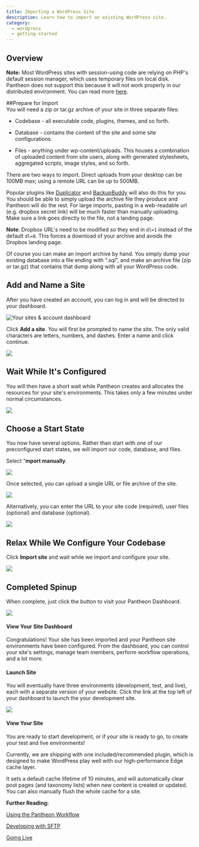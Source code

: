 ```yaml
---
title: Importing a WordPress Site
description: Learn how to import an existing WordPress site.
category:
  - wordpress
  - getting-started
---
```

## Overview  
 **Note:** Most WordPress sites with session-using code are relying on PHP's default session manager, which uses temporary files on local disk. Pantheon does not support this because it will not work properly in our distributed environment. You can read more [here](/docs/articles/wordpress/wordpress-and-php-sessions#wordpress-and-php-sessions).

##Prepare for Import  
You will need a zip or tar.gz archive of your site in three separate files:

* Codebase - all executable code, plugins, themes, and so forth.

* Database - contains the content of the site and some site configurations.

* Files - anything under wp-content/uploads. This houses a combination of uploaded content from site users, along with generated stylesheets, aggregated scripts, image styles, and so forth.

There are two ways to import. Direct uploads from your desktop can be 100MB max; using a remote URL can be up to 500MB.

Popular plugins like [Duplicator](http://wordpress.org/plugins/duplicator/) and [BackupBuddy](http://ithemes.com/codex/page/BackupBuddy) will also do this for you. You should be able to simply upload the archive file they produce and Pantheon will do the rest. For large imports, pasting in a web-readable url (e.g. dropbox secret link) will be much faster than manually uploading. Make sure a link goes directly to the file, not a landing page.

**Note**: Dropbox URL's need to be modified so they end in `dl=1` instead of the default `dl=0`. This forces a download of your archive and avoids the Dropbox landing page.  


Of course you can make an import archive by hand. You simply dump your existing database into a file ending with “.sql”, and make an archive file (zip or tar.gz) that contains that dump along with all your WordPress code.

## Add and Name a Site

After you have created an account, you can log in and will be directed to your dashboard.


![Your sites & account dashboard](/source/docs/assets/images/create-site-dashboard.png)


Click **Add a site**. You will first be prompted to name the site. The only valid characters are letters, numbers, and dashes. Enter a name and click continue.


![](/source/docs/assets/images/desk_images/247523.png)

## Wait While It's Configured

You will then have a short wait while Pantheon creates and allocates the resources for your site's environments. This takes only a few minutes under normal circumstances.

![](/source/docs/assets/images/desk_images/247524.png)

## Choose a Start State

You now have several options. Rather than start with one of our preconfigured start states, we will import our code, database, and files.


Select “**mport manually**.

 ![](/source/docs/assets/images/desk_images/247521.png)  


Once selected, you can upload a single URL or file archive of the site.  


 ![](/source/docs/assets/images/desk_images/259156.png)  


Alternatively, you can enter the URL to your site code (required), user files (optional) and database (optional).

 ![](/source/docs/assets/images/desk_images/247522.png)

## Relax While We Configure Your Codebase


Click **Import site** and wait while we import and configure your site.

![](/source/docs/assets/images/desk_images/247524.png)


## Completed Spinup


When complete, just click the button to visit your Pantheon Dashboard.


![](/source/docs/assets/images/desk_images/247525.png)



#### View Your Site Dashboard


Congratulations! Your site has been imported and your Pantheon site environments have been configured. From the dashboard, you can control your site's settings, manage team members, perform workflow operations, and a lot more.



#### Launch Site



You will eventually have three environments (development, test, and live), each with a separate version of your website. Click the link at the top left of your dashboard to launch the your development site.


![](/source/docs/assets/images/desk_images/247528.png)


#### View Your Site

You are ready to start development, or if your site is ready to go, to create your test and live environments!

Currently, we are shipping with one included/recommended plugin, which is designed to make WordPress play well with our high-performance Edge cache layer.

It sets a default cache lifetime of 10 minutes, and will automatically clear post pages (and taxonomy lists) when new content is created or updated. You can also manually flush the whole cache for a site.


**Further Reading:**


[Using the Pantheon Workflow](/docs/articles/sites/code/using-the-pantheon-workflow/)


[Developing with SFTP](/docs/articles/sites/code/developing-directly-with-sftp-mode)


[Going Live](/docs/articles/going-live)
